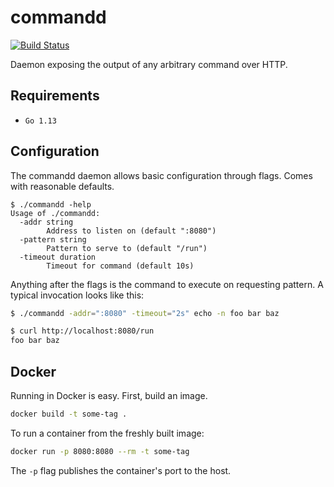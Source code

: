 # commandd

[![Build Status](https://travis-ci.com/epels/commandd.svg?token=fFCsEza59TasaQuy6qDV&branch=master)](https://travis-ci.com/epels/commandd)

Daemon exposing the output of any arbitrary command over HTTP.

## Requirements

* `Go 1.13`

## Configuration

The commandd daemon allows basic configuration through flags. Comes with reasonable defaults.
 
```
$ ./commandd -help
Usage of ./commandd:
  -addr string
    	Address to listen on (default ":8080")
  -pattern string
    	Pattern to serve to (default "/run")
  -timeout duration
    	Timeout for command (default 10s)
```

Anything after the flags is the command to execute on requesting pattern. A typical invocation looks like this:

```bash
$ ./commandd -addr=":8080" -timeout="2s" echo -n foo bar baz
```

```bash
$ curl http://localhost:8080/run
foo bar baz
```

## Docker

Running in Docker is easy. First, build an image.

```bash
docker build -t some-tag .
```

To run a container from the freshly built image:

```bash
docker run -p 8080:8080 --rm -t some-tag
```

The `-p` flag publishes the container's port to the host.
